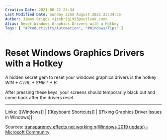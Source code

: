 ```yaml
---
Creation Date: 2021-08-22 23:34
Last Modified Date: Sunday 22nd August 2021 23:34:56
Author: Jimmy Briggs <jimbrig1993@outlook.com>
Alias: Reset Windows Graphics Drivers with a Hotkey
Tags: [ "#Productivity/Automation", "#Windows/Tips" ]
---
```


# Reset Windows Graphics Drivers with a Hotkey

A hidden secret gem to reset your windows graphics drivers is the hotkey *WIN + CTRL + SHIFT + B*.

After pressing these keys, your screens should temporarily black out and come back after the drivers reset.

***

Links: [[Windows]] | [[Keyboard Shortcuts]] | [[Fixing Graphics Driver Issues in Windows]]

Sources: [transparency effects not working n(Windows 2019 update) - Microsoft Community](https://answers.microsoft.com/en-us/windows/forum/all/transparency-effects-not-working-nwindows-2019/85eae111-5dff-48fe-ac29-4a0d26eeb3bc)


